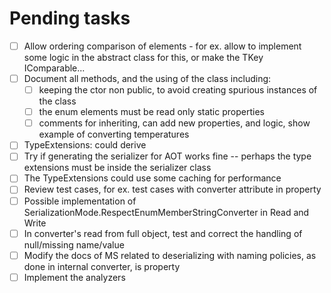﻿# Pending tasks

- [ ] Allow ordering comparison of elements - for ex. allow to implement some logic in the abstract class
      for this, or make the TKey IComparable...
- [ ] Document all methods, and the using of the class including:
    - [ ] keeping the ctor non public, to avoid creating spurious instances of the class
    - [ ] the enum elements must be read only static properties
    - [ ] comments for inheriting, can add new properties, and logic, show example of converting temperatures
- [ ] TypeExtensions: could derive 
- [ ] Try if generating the serializer for AOT works fine -- perhaps the type extensions must be
      inside the serializer class
- [ ] The TypeExtensions could use some caching for performance
- [ ] Review test cases, for ex. test cases with converter attribute in property
- [ ] Possible implementation of SerializationMode.RespectEnumMemberStringConverter in Read and Write
- [ ] In converter's read from full object, test and correct the handling of null/missing name/value
- [ ] Modify the docs of MS related to deserializing with naming policies, as done in internal converter, is property
- [ ] Implement the analyzers